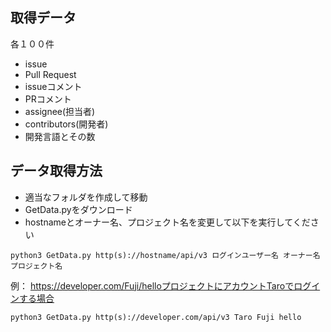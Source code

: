 ## 取得データ
各１００件
* issue
* Pull Request
* issueコメント
* PRコメント
* assignee(担当者)
* contributors(開発者)
* 開発言語とその数

## データ取得方法
* 適当なフォルダを作成して移動
* GetData.pyをダウンロード
* hostnameとオーナー名、プロジェクト名を変更して以下を実行してください
```
python3 GetData.py http(s)://hostname/api/v3 ログインユーザー名 オーナー名 プロジェクト名
```
例：
https://developer.com/Fuji/helloプロジェクトにアカウントTaroでログインする場合
```
python3 GetData.py http(s)://developer.com/api/v3 Taro Fuji hello
```
